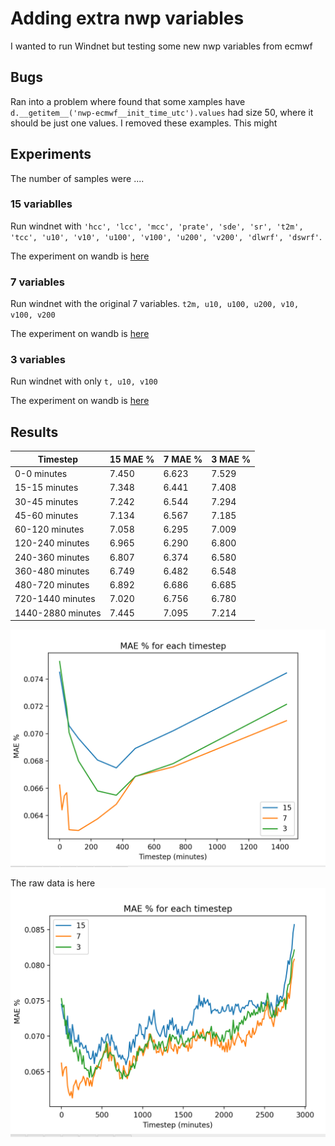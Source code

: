 # Adding extra nwp variables

I wanted to run Windnet but testing some new nwp variables from ecmwf

## Bugs

Ran into a problem where found that some xamples have
`d.__getitem__('nwp-ecmwf__init_time_utc').values` had size 50, where it should be just one values. I removed these examples. This might 

## Experiments

The number of samples were ....

### 15 variablles
Run windnet with `'hcc', 'lcc', 'mcc', 'prate', 'sde', 'sr', 't2m', 'tcc', 'u10',
       'v10', 'u100', 'v100', 'u200', 'v200', 'dlwrf', 'dswrf'`.

The experiment on wandb is [here](https://wandb.ai/openclimatefix/india/runs/k91rdffo)

### 7 variables
Run windnet with the original 7 variables.
`t2m, u10, u100, u200, v10, v100, v200  `

The experiment on wandb is [here](https://wandb.ai/openclimatefix/india/runs/miszfep5)

### 3 variables
Run windnet with only `t, u10, v100`

The experiment on wandb is [here](https://wandb.ai/openclimatefix/india/runs/22v3a39g)

## Results

| Timestep | 15 MAE % | 7 MAE % | 3 MAE % |
| --- | --- | --- | --- |
| 0-0 minutes | 7.450 | 6.623 | 7.529 |
| 15-15 minutes | 7.348 | 6.441 | 7.408 |
| 30-45 minutes | 7.242 | 6.544 | 7.294 |
| 45-60 minutes | 7.134 | 6.567 | 7.185 |
| 60-120 minutes | 7.058 | 6.295 | 7.009 |
| 120-240 minutes | 6.965 | 6.290 | 6.800 |
| 240-360 minutes | 6.807 | 6.374 | 6.580 |
| 360-480 minutes | 6.749 | 6.482 | 6.548 |
| 480-720 minutes | 6.892 | 6.686 | 6.685 |
| 720-1440 minutes | 7.020 | 6.756 | 6.780 |
| 1440-2880 minutes | 7.445 | 7.095 | 7.214 |

![](mae_steps_grouped.png "mae_steps")

The raw data is here
![](mae_steps.png "mae_steps")


